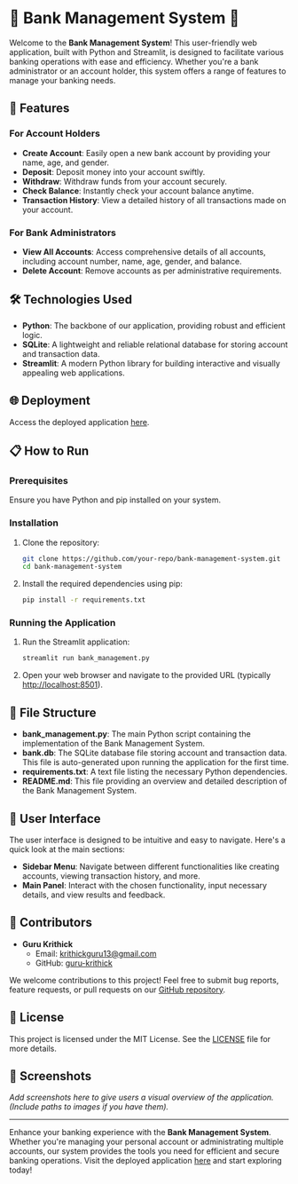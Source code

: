 # 🌟 Bank Management System 🌟

Welcome to the **Bank Management System**! This user-friendly web application, built with Python and Streamlit, is designed to facilitate various banking operations with ease and efficiency. Whether you're a bank administrator or an account holder, this system offers a range of features to manage your banking needs.

## 🚀 Features

### For Account Holders

- **Create Account**: Easily open a new bank account by providing your name, age, and gender.
- **Deposit**: Deposit money into your account swiftly.
- **Withdraw**: Withdraw funds from your account securely.
- **Check Balance**: Instantly check your account balance anytime.
- **Transaction History**: View a detailed history of all transactions made on your account.

### For Bank Administrators

- **View All Accounts**: Access comprehensive details of all accounts, including account number, name, age, gender, and balance.
- **Delete Account**: Remove accounts as per administrative requirements.

## 🛠 Technologies Used

- **Python**: The backbone of our application, providing robust and efficient logic.
- **SQLite**: A lightweight and reliable relational database for storing account and transaction data.
- **Streamlit**: A modern Python library for building interactive and visually appealing web applications.

## 🌐 Deployment

Access the deployed application [here](https://bank-management.streamlit.app/).

## 📋 How to Run

### Prerequisites

Ensure you have Python and pip installed on your system.

### Installation

1. Clone the repository:
    ```bash
    git clone https://github.com/your-repo/bank-management-system.git
    cd bank-management-system
    ```

2. Install the required dependencies using pip:
    ```bash
    pip install -r requirements.txt
    ```

### Running the Application

1. Run the Streamlit application:
    ```bash
    streamlit run bank_management.py
    ```

2. Open your web browser and navigate to the provided URL (typically [http://localhost:8501](http://localhost:8501)).

## 📂 File Structure

- **bank_management.py**: The main Python script containing the implementation of the Bank Management System.
- **bank.db**: The SQLite database file storing account and transaction data. This file is auto-generated upon running the application for the first time.
- **requirements.txt**: A text file listing the necessary Python dependencies.
- **README.md**: This file providing an overview and detailed description of the Bank Management System.

## 🎨 User Interface

The user interface is designed to be intuitive and easy to navigate. Here's a quick look at the main sections:

- **Sidebar Menu**: Navigate between different functionalities like creating accounts, viewing transaction history, and more.
- **Main Panel**: Interact with the chosen functionality, input necessary details, and view results and feedback.

## 👥 Contributors

- **Guru Krithick**
    - Email: krithickguru13@gmail.com
    - GitHub: [guru-krithick](https://github.com/guru-krithick)

We welcome contributions to this project! Feel free to submit bug reports, feature requests, or pull requests on our [GitHub repository](https://github.com/your-repo/bank-management-system).

## 📜 License

This project is licensed under the MIT License. See the [LICENSE](LICENSE) file for more details.

## 📸 Screenshots

_Add screenshots here to give users a visual overview of the application. (Include paths to images if you have them)._

---

Enhance your banking experience with the **Bank Management System**. Whether you're managing your personal account or administrating multiple accounts, our system provides the tools you need for efficient and secure banking operations. Visit the deployed application [here](https://bank-management.streamlit.app/) and start exploring today!
